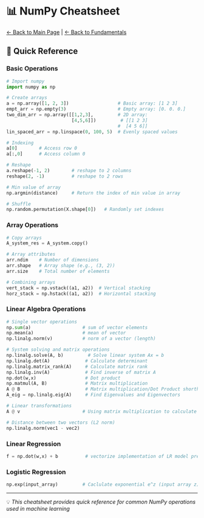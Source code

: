 # 📊 NumPy Cheatsheet

[← Back to Main Page](../../../README.md) | [← Back to Fundamentals](../../README.md)

## 📝 Quick Reference

### Basic Operations
```python
# Import numpy
import numpy as np

# Create arrays
a = np.array([1, 2, 3])                  # Basic array: [1 2 3]
empt_arr = np.empty(3)                   # Empty array: [0. 0. 0.]
two_dim_arr = np.array([[1,2,3],         # 2D array:
                        [4,5,6]])         # [[1 2 3]
                                         #  [4 5 6]]
lin_spaced_arr = np.linspace(0, 100, 5)  # Evenly spaced values

# Indexing
a[0]        # Access row 0 
a[:,0]      # Access column 0 

# Reshape
a.reshape(-1, 2)        # reshape to 2 columns
reshape(2, -1)          # reshape to 2 rows

# Min value of array 
np.argmin(distance)     # Return the index of min value in array

# Shuffle
np.random.permutation(X.shape[0])   # Randomly set indexes
```

### Array Operations
```python
# Copy arrays
A_system_res = A_system.copy()

# Array attributes
arr.ndim    # Number of dimensions
arr.shape   # Array shape (e.g., (3, 2))
arr.size    # Total number of elements

# Combining arrays
vert_stack = np.vstack((a1, a2))  # Vertical stacking
horz_stack = np.hstack((a1, a2))  # Horizontal stacking
```

### Linear Algebra Operations
```python
# Single vector operations
np.sum(a)                   # sum of vector elements
np.mean(a)                  # mean of vector
np.linalg.norm(v)           # norm of a vector (length)

# System solving and matrix operations
np.linalg.solve(A, b)         # Solve linear system Ax = b
np.linalg.det(A)             # Calculate determinant
np.linalg.matrix_rank(A)     # Calculate matrix rank
np.linalg.inv(A)             # Find inverse of matrix A
np.dot(w,x)                  # Dot product
np.matmul(A, B)              # Matrix multiplication
A @ B                        # Matrix multiplication/Dot Product shorthand
A_eig = np.linalg.eig(A)     # Find Eigenvalues and Eigenvectors

# Linear transformations
A @ v                       # Using matrix multiplication to calculate new vector

# Distance between two vectors (L2 norm)
np.linalg.norm(vec1 - vec2)

```

### Linear Regression
```python
f = np.dot(w,x) + b          # vectorize implementation of LR model prediction
```

### Logistic Regression
```python
np.exp(input_array)         # Caclulate exponential e^z (input array z)
```

---
💡 _This cheatsheet provides quick reference for common NumPy operations used in machine learning_